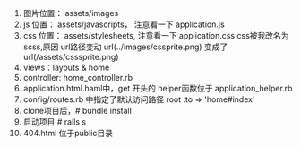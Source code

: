 1. 图片位置： assets/images
2. js 位置： assets/javascripts， 注意看一下 application.js
3. css 位置： assets/stylesheets, 注意看一下 application.css
        css被我改名为scss,原因 url路径变动
        url(../images/cssprite.png) 变成了 url(/assets/csssprite.png)
4. views：layouts & home
5. controller: home_controller.rb
6. application.html.haml中，get 开头的 helper函数位于 application_helper.rb
7. config/routes.rb 中指定了默认访问路径 root :to => 'home#index'
8. clone项目后，# bundle install
9. 启动项目 # rails s
10. 404.html 位于public目录


